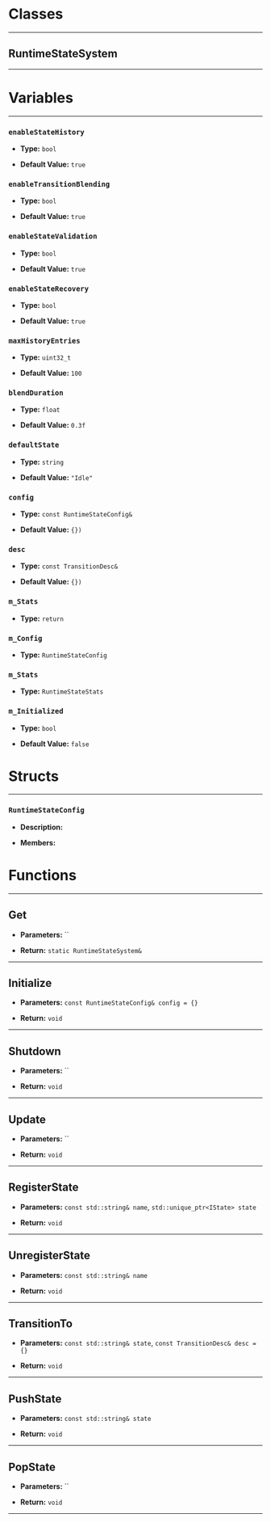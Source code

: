 # Classes
---

## RuntimeStateSystem
---




# Variables
---

### `enableStateHistory`

- **Type:** `bool`

- **Default Value:** `true`



### `enableTransitionBlending`

- **Type:** `bool`

- **Default Value:** `true`



### `enableStateValidation`

- **Type:** `bool`

- **Default Value:** `true`



### `enableStateRecovery`

- **Type:** `bool`

- **Default Value:** `true`



### `maxHistoryEntries`

- **Type:** `uint32_t`

- **Default Value:** `100`



### `blendDuration`

- **Type:** `float`

- **Default Value:** `0.3f`



### `defaultState`

- **Type:** `string`

- **Default Value:** `"Idle"`



### `config`

- **Type:** `const RuntimeStateConfig&`

- **Default Value:** `{})`



### `desc`

- **Type:** `const TransitionDesc&`

- **Default Value:** `{})`



### `m_Stats`

- **Type:** `return`



### `m_Config`

- **Type:** `RuntimeStateConfig`



### `m_Stats`

- **Type:** `RuntimeStateStats`



### `m_Initialized`

- **Type:** `bool`

- **Default Value:** `false`




# Structs
---

### `RuntimeStateConfig`

- **Description:** 

- **Members:**




# Functions
---

## Get



- **Parameters:** ``

- **Return:** `static RuntimeStateSystem&`

---

## Initialize



- **Parameters:** `const RuntimeStateConfig& config = {}`

- **Return:** `void`

---

## Shutdown



- **Parameters:** ``

- **Return:** `void`

---

## Update



- **Parameters:** ``

- **Return:** `void`

---

## RegisterState



- **Parameters:** `const std::string& name`, `std::unique_ptr<IState> state`

- **Return:** `void`

---

## UnregisterState



- **Parameters:** `const std::string& name`

- **Return:** `void`

---

## TransitionTo



- **Parameters:** `const std::string& state`, `const TransitionDesc& desc = {}`

- **Return:** `void`

---

## PushState



- **Parameters:** `const std::string& state`

- **Return:** `void`

---

## PopState



- **Parameters:** ``

- **Return:** `void`

---
